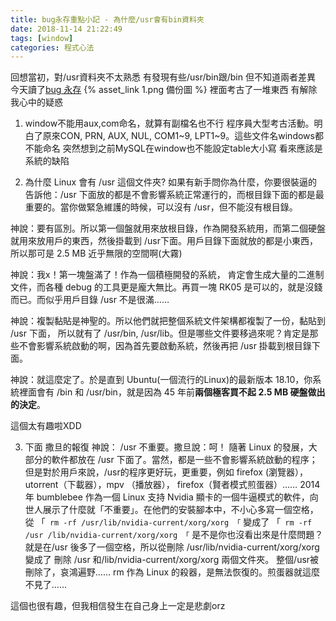 ```yaml
---
title: bug永存重點小記 - 為什麼/usr會有bin資料夾
date: 2018-11-14 21:22:49
tags: [window]
categories: 程式心法
---
```


回想當初，對/usr資料夾不太熟悉
有發現有些/usr/bin跟/bin
但不知道兩者差異
今天讀了[bug 永存](http://jandan.net/2018/11/08/bug-feature.html)
{% asset_link 1.png 備份圖 %}
裡面考古了一堆東西
有解除我心中的疑惑

<!--more-->

1. window不能用aux,com命名，就算有副檔名也不行
程序員大型考古活動。明白了原來CON, PRN, AUX, NUL, COM1~9, LPT1~9。這些文件名windows都不能命名
突然想到之前MySQL在window也不能設定table大小寫
看來應該是系統的缺陷


2. 為什麼 Linux 會有 /usr 這個文件夾?
如果有新手問你為什麼，你要很裝逼的告訴他：/usr 下面放的都是不會影響系統正常運行的，而根目錄下面的都是最重要的。當你做緊急維護的時候，可以沒有 /usr，但不能沒有根目錄。

神說：要有區別。所以第一個盤就用來放根目錄，作為開發系統用，而第二個硬盤就用來放用戶的東西，然後掛載到 /usr下面。用戶目錄下面就放的都是小東西，所以那可是 2.5 MB 近乎無限的空間啊(大霧)

神說：我x！第一塊盤滿了！作為一個積極開發的系統， 肯定會生成大量的二進制文件，而各種 debug 的工具更是龐大無比。再買一塊 RK05 是可以的，就是沒錢而已。而似乎用戶目錄 /usr 不是很滿……

神說：複製黏貼是神聖的。所以他們就把整個系統文件架構都複製了一份，黏貼到 /usr 下面， 所以就有了 /usr/bin, /usr/lib。但是哪些文件要移過來呢？肯定是那些不會影響系統啟動的啊，因為首先要啟動系統，然後再把 /usr 掛載到根目錄下面。

神說：就這麼定了。於是直到 Ubuntu(一個流行的Linux)的最新版本 18.10，你系統裡面會有 /bin 和 /usr/bin，就是因為 45 年前**兩個極客買不起 2.5 MB 硬盤做出的決定**。

這個太有趣啦XDD

3. 下面 撒旦的報復
神說： /usr 不重要。撒旦說：呵！
隨著 Linux 的發展，大部分的軟件都放在 /usr 下面了。當然，都是一些不會影響系統啟動的程序；但是對於用戶來說，/usr的程序更好玩，更重要，例如 firefox (瀏覽器），utorrent（下載器），mpv （播放器）， firefox（賢者模式煎蛋器）……
2014 年 bumblebee 作為一個 Linux 支持 Nvidia 顯卡的一個牛逼模式的軟件，向世人展示了什麼就「不重要」。在他們的安裝腳本中，不小心多寫一個空格，從
「`
rm -rf /usr/lib/nvidia-current/xorg/xorg
「`
變成了
「`
rm -rf /usr /lib/nvidia-current/xorg/xorg
「`
是不是你也沒看出來是什麼問題？就是在/usr 後多了一個空格，所以從刪除 /usr/lib/nvidia-current/xorg/xorg 變成了 刪除 /usr 和/lib/nvidia-current/xorg/xorg 兩個文件夾。
整個/usr被刪除了，哀鴻遍野…… rm 作為 Linux 的殺器，是無法恢復的。煎蛋器就這麼不見了……

這個也很有趣，但我相信發生在自己身上一定是悲劇orz

